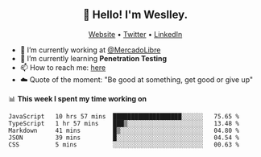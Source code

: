 <h2 align="center">👋 Hello! I'm Weslley.</h2>
<p align="center">
  <a href="http://weslleyneri.com.br">Website</a> •
  <a href="https://twitter.com/Weslley_Neri">Twitter</a> •
  <a href="https://www.linkedin.com/in/weslley-neri-3658908b">LinkedIn</a>
</p>


- 🔭 I’m currently working at [@MercadoLibre](https://github.com/mercadolibre)
- 🌱 I’m currently learning **Penetration Testing**
- 📫 How to reach me: [here](mailto:weslley39@gmail.com)
- ☁️ Quote of the moment: "Be good at something, get good or give up"

📊 **This week I spent my time working on**
<!--START_SECTION:waka-->
```text
JavaScript   10 hrs 57 mins  ███████████████████░░░░░░   75.65 % 
TypeScript   1 hr 57 mins    ███▒░░░░░░░░░░░░░░░░░░░░░   13.48 % 
Markdown     41 mins         █▒░░░░░░░░░░░░░░░░░░░░░░░   04.80 % 
JSON         39 mins         █░░░░░░░░░░░░░░░░░░░░░░░░   04.54 % 
CSS          5 mins          ░░░░░░░░░░░░░░░░░░░░░░░░░   00.63 % 
```
<!--END_SECTION:waka-->

<!-- Inspired by https://github.com/gruselhaus/gruselhaus -->
